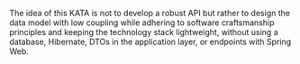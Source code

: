 The idea of this KATA is not to develop a robust API but rather to design the data model with low coupling while adhering to software craftsmanship principles and keeping the technology stack lightweight, without using a database, Hibernate, DTOs in the application layer, or endpoints with Spring Web.